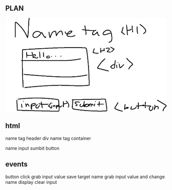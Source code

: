 ## PLAN

![wireframe](/assets/wireframe.png)

## html

name tag header
div
name tag container

name input
sumbit button

## events

button click
grab input value
save target name
grab input value and change name display
clear input

